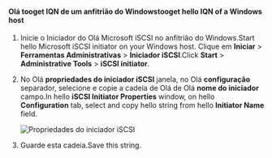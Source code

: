 <!--author=SharS last changed: 9/17/15-->

#### <a name="tooget-hello-iqn-of-a-windows-host"></a><span data-ttu-id="ffb86-101">Olá tooget IQN de um anfitrião do Windows</span><span class="sxs-lookup"><span data-stu-id="ffb86-101">tooget hello IQN of a Windows host</span></span>
1. <span data-ttu-id="ffb86-102">Inicie o Iniciador do Olá Microsoft iSCSI no anfitrião do Windows.</span><span class="sxs-lookup"><span data-stu-id="ffb86-102">Start hello Microsoft iSCSI initiator on your Windows host.</span></span> <span data-ttu-id="ffb86-103">Clique em **Iniciar** > **Ferramentas Administrativas** > **Iniciador iSCSI**.</span><span class="sxs-lookup"><span data-stu-id="ffb86-103">Click **Start** > **Administrative Tools** > **iSCSI initiator**.</span></span>
2. <span data-ttu-id="ffb86-104">No Olá **propriedades do iniciador iSCSI** janela, no Olá **configuração** separador, selecione e copie a cadeia de Olá de Olá **nome do iniciador** campo.</span><span class="sxs-lookup"><span data-stu-id="ffb86-104">In hello **iSCSI Initiator Properties** window, on hello **Configuration** tab, select and copy hello string from hello **Initiator Name** field.</span></span>
   
    ![Propriedades do iniciador iSCSI](./media/storsimple-get-iqn/HCS_iSCSIInitiatorPropertiesFigureIQN-include.png)
3. <span data-ttu-id="ffb86-106">Guarde esta cadeia.</span><span class="sxs-lookup"><span data-stu-id="ffb86-106">Save this string.</span></span>

